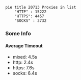 
```mermaid
pie title 20713 Proxies in list
    "HTTP" : 15222
    "HTTPS": 4457
    "SOCKS" : 3732
```

### Some Info
#### Average Timeout

- mixed: 4.5s
- http: 2.4s
- https: 7.6s
- socks: 6.4s